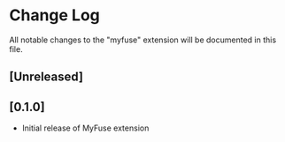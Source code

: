 # Change Log

All notable changes to the "myfuse" extension will be documented in this file.

## [Unreleased]

## [0.1.0]

- Initial release of MyFuse extension

